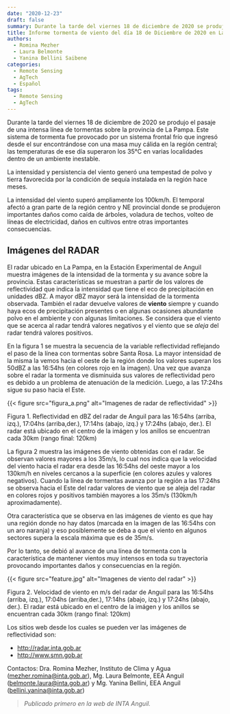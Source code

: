```yaml
---
date: "2020-12-23"
draft: false
summary: Durante la tarde del viernes 18 de diciembre de 2020 se produjo el pasaje de una intensa línea de tormentas sobre la provincia de La Pampa. En este informe se presenta el análisis de la tormenta con productos del radar meteorológico de la EEA Anguil. 
title: Informe tormenta de viento del día 18 de Diciembre de 2020 en La Pampa.
authors: 
  - Romina Mezher
  - Laura Belmonte
  - Yanina Bellini Saibene
categories:
  - Remote Sensing
  - AgTech
  - Español
tags: 
  - Remote Sensing
  - AgTech
---
```


Durante la tarde del viernes 18 de diciembre de 2020 se produjo el pasaje de una
intensa línea de tormentas sobre la provincia de La Pampa. Este sistema de tormenta fue
provocado por un sistema frontal frío que ingresó desde el sur encontrándose con una
masa muy cálida en la región central; las temperaturas de ese día superaron los 35°C en
varias localidades dentro de un ambiente inestable.

La intensidad y persistencia del viento generó una tempestad de polvo y tierra
favorecida por la condición de sequía instalada en la región hace meses.

La intensidad del viento superó ampliamente los 100km/h. El temporal afectó a
gran parte de la región centro y NE provincial donde se produjeron importantes daños
como caída de árboles, voladura de techos, volteo de líneas de electricidad, daños en
cultivos entre otras importantes consecuencias.

## Imágenes del RADAR

El radar ubicado en La Pampa, en la Estación Experimental de Anguil muestra
imágenes de la intensidad de la tormenta y su avance sobre la provincia. Estas
características se muestran a partir de los valores de reflectividad que indica la intensidad
que tiene el eco de precipitación en unidades dBZ. A mayor dBZ mayor será la intensidad
de la tormenta observada. También el radar devuelve valores de **viento** siempre y cuando
haya ecos de precipitación presentes o en algunas ocasiones abundante polvo en el
ambiente y con algunas limitaciones. Se considera que el viento que se acerca al radar
tendrá valores negativos y el viento que se _aleja_ del radar tendrá valores positivos.

En la figura 1 se muestra la secuencia de la variable reflectividad reflejando el paso
de la línea con tormentas sobre Santa Rosa. La mayor intensidad de la misma la vemos
hacia el oeste de la región donde los valores superan los 50dBZ a las 16:54hs (en colores
rojo en la imagen). Una vez que avanza sobre el radar la tormenta ve disminuida sus
valores de reflectividad pero es debido a un problema de atenuación de la medición.
Luego, a las 17:24hs sigue su paso hacia el Este.

{{< figure src="figura_a.png" alt="Imagenes de radar de reflectividad" >}}

Figura 1. Reflectividad en dBZ del radar de Anguil para las 16:54hs (arriba, izq.), 17:04hs (arriba,der.),
17:14hs (abajo, izq.) y 17:24hs (abajo, der.). El radar está ubicado en el centro de la imágen y los
anillos se encuentran cada 30km (rango final: 120km)

La figura 2 muestra las imágenes de viento obtenidas con el radar. Se observan
valores mayores a los 35m/s, lo cual nos indica que la velocidad del viento hacia el radar
era desde las 16:54hs del oeste mayor a los 130km/h en niveles cercanos a la superficie (en
colores azules y valores negativos). Cuando la línea de tormentas avanza por la región a las
17:24hs se observa hacia el Este del radar valores de viento que se aleja del radar en
colores rojos y positivos también mayores a los 35m/s (130km/h aproximadamente).

Otra característica que se observa en las imágenes de viento es que hay una región
donde no hay datos (marcada en la imagen de las 16:54hs con un aro naranja) y eso
posiblemente se deba a que el viento en algunos sectores supera la escala máxima que es
de 35m/s.

Por lo tanto, se debió al avance de una línea de tormenta con la característica de
mantener vientos muy intensos en toda su trayectoria provocando importantes daños y
consecuencias en la región.

{{< figure src="feature.jpg" alt="Imagenes de viento del radar" >}}

Figura 2. Velocidad de viento en m/s del radar de Anguil para las 16:54hs (arriba, izq.), 17:04hs
(arriba,der.), 17:14hs (abajo, izq.) y 17:24hs (abajo, der.). El radar está ubicado en el centro de la
imágen y los anillos se encuentran cada 30km (rango final: 120km)

Los sitios web desde los cuales se pueden ver las imágenes de reflectividad son:

* http://radar.inta.gob.ar
* http://www.smn.gob.ar

Contactos: Dra. Romina Mezher, Instituto de Clima y Agua (mezher.romina@inta.gob.ar), Mg. Laura
Belmonte, EEA Anguil (belmonte.laura@inta.gob.ar) y Mg. Yanina Bellini, EEA Anguil
(bellini.yanina@inta.gob.ar)

> _Publicado primero en la web de INTA Anguil._
